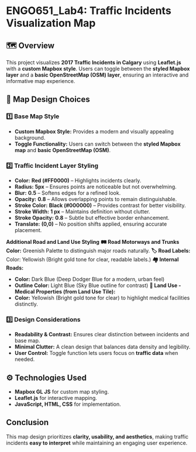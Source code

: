 # ENGO651_Lab4: Traffic Incidents Visualization Map

## 🗺️ Overview
This project visualizes **2017 Traffic Incidents in Calgary** using **Leaflet.js** with a **custom Mapbox style**. Users can toggle between the **styled Mapbox layer** and a **basic OpenStreetMap (OSM) layer**, ensuring an interactive and informative map experience.

## 🎨 Map Design Choices

### 1️⃣ Base Map Style
-  **Custom Mapbox Style:** Provides a modern and visually appealing background.
-  **Toggle Functionality:** Users can switch between the **styled Mapbox map** and **basic OpenStreetMap (OSM)**.

### 2️⃣ Traffic Incident Layer Styling
- **Color:**  **Red (#FF0000)** – Highlights incidents clearly.
- **Radius:**  **5px** – Ensures points are noticeable but not overwhelming.
- **Blur:**  **0.5** – Softens edges for a refined look.
- **Opacity:**  **0.8** – Allows overlapping points to remain distinguishable.
- **Stroke Color:**  **Black (#000000)** – Provides contrast for better visibility.
- **Stroke Width:**  **1 px** – Maintains definition without clutter.
- **Stroke Opacity:** **0.8** – Subtle but effective border enhancement.
- **Translate:** **(0,0)** – No position shifts applied, ensuring accurate placement.

**Additional Road and Land Use Styling**
**🛤️ Road Motorways and Trunks Color:** Greenish Palette to distinguish major roads naturally.
**🏷️ Road Labels:** Color: Yellowish (Bright gold tone for clear, readable labels.)
**🏘️ Internal Roads:** 
- **Color:** Dark Blue (Deep Dodger Blue for a modern, urban feel)
- **Outline Color:** Light Blue (Sky Blue outline for contrast)
**🏥 Land Use - Medical Properties (from Land Use Tile):**
- **Color:**  Yellowish (Bright gold tone for clear) to highlight medical facilities distinctly.

### 3️⃣ Design Considerations
- **Readability & Contrast:** Ensures clear distinction between incidents and base map.
- **Minimal Clutter:** A clean design that balances data density and legibility.
- **User Control:** Toggle function lets users focus on **traffic data** when needed.

## ⚙️ Technologies Used
- **Mapbox GL JS** for custom map styling.
- **Leaflet.js** for interactive mapping.
- **JavaScript, HTML, CSS** for implementation.

## Conclusion
This map design prioritizes **clarity, usability, and aesthetics**, making traffic incidents **easy to interpret** while maintaining an engaging user experience. 
